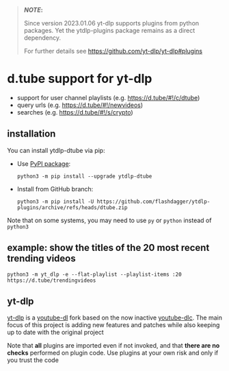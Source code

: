 > **_NOTE_:**  
> 
> Since version 2023.01.06 yt-dlp supports plugins from python packages.
> Yet the ytdlp-plugins package remains as a direct dependency.
> 
> For further details see https://github.com/yt-dlp/yt-dlp#plugins

# d.tube support for yt-dlp

* support for user channel playlists (e.g. https://d.tube/#!/c/dtube)
* query urls (e.g. https://d.tube/#!/newvideos)
* searches (e.g. https://d.tube/#!/s/crypto)

## installation

You can install ytdlp-dtube via pip:

* Use [PyPI package](https://pypi.org/project/yt-dlp):

  `python3 -m pip install --upgrade ytdlp-dtube`
* Install from GitHub branch:

  `python3 -m pip install -U https://github.com/flashdagger/ytdlp-plugins/archive/refs/heads/dtube.zip`

Note that on some systems, you may need to use `py` or `python` instead of `python3`

## example: show the titles of the 20 most recent trending videos

`python3 -m yt_dlp -e --flat-playlist --playlist-items :20 https://d.tube/trendingvideos`

## yt-dlp

[yt-dlp](https://github.com/yt-dlp/yt-dlp) is a [youtube-dl](https://github.com/ytdl-org/youtube-dl) fork based on the now
inactive [youtube-dlc](https://github.com/blackjack4494/yt-dlc). The main focus of this project is adding new features
and patches while also keeping up to date with the original project

Note that **all** plugins are imported even if not invoked, and that **there are no checks** performed on plugin code.
Use plugins at your own risk and only if you trust the code


